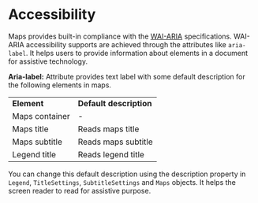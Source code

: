 
# Accessibility

Maps provides built-in compliance with the [WAI-ARIA](http://www.w3.org/WAI/PF/aria-practices/) specifications.
WAI-ARIA accessibility supports are achieved through the attributes like `aria-label`. It helps users to provide information about elements in a document for assistive technology.

**Aria-label:** Attribute provides text label with some default description for the following elements in maps.

<!-- markdownlint-disable MD033 -->
<table>
<tr>
<td><b>Element</b></td>
<td><b>Default description</b></td>
</tr>
<tr>
<td>Maps container</td>
<td>-</td>
</tr>
<tr>
<td>Maps title</td>
<td>Reads maps title</td>
</tr>
<tr>
<td>Maps subtitle</td>
<td>Reads maps subtitle</td>
</tr>
<tr>
<td>Legend title</td>
<td>Reads legend title</td>
</tr>
</table>

 You can change this default description using the description property in `Legend`, `TitleSettings`,
 `SubtitleSettings` and `Maps` objects. It helps the screen reader to read for assistive purpose.